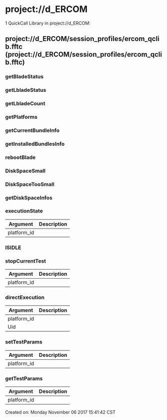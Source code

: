 # project://d_ERCOM
1 QuickCall Library in project://d_ERCOM:
## project://d_ERCOM/session_profiles/ercom_qclib.fftc (project://d_ERCOM/session_profiles/ercom_qclib.fftc)

### getBladeStatus
### getLbladeStatus
### getLbladeCount
### getPlatforms
### getCurrentBundleInfo
### getInstalledBundlesInfo
### rebootBlade
### DiskSpaceSmall
### DiskSpaceTooSmall
### getDiskSpaceInfos
### executionState

Argument | Description
------------ | -------------
platform_id | 
### ISIDLE
### stopCurrentTest

Argument | Description
------------ | -------------
platform_id | 
### directExecution

Argument | Description
------------ | -------------
platform_id | 
Uid | 
### setTestParams

Argument | Description
------------ | -------------
platform_id | 
### getTestParams

Argument | Description
------------ | -------------
platform_id | 
Created on: Monday November 06 2017 15:41:42 CST
